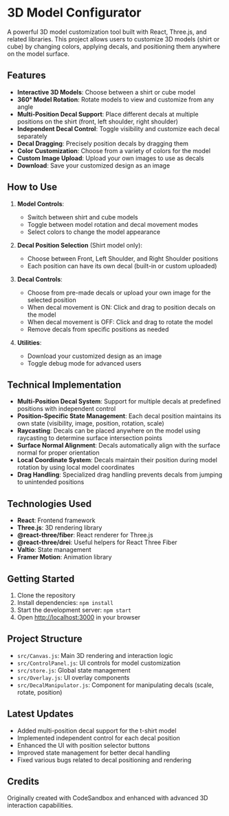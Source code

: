 # 3D Model Configurator

A powerful 3D model customization tool built with React, Three.js, and related libraries. This project allows users to customize 3D models (shirt or cube) by changing colors, applying decals, and positioning them anywhere on the model surface.

## Features

- **Interactive 3D Models**: Choose between a shirt or cube model
- **360° Model Rotation**: Rotate models to view and customize from any angle
- **Multi-Position Decal Support**: Place different decals at multiple positions on the shirt (front, left shoulder, right shoulder)
- **Independent Decal Control**: Toggle visibility and customize each decal separately
- **Decal Dragging**: Precisely position decals by dragging them
- **Color Customization**: Choose from a variety of colors for the model
- **Custom Image Upload**: Upload your own images to use as decals
- **Download**: Save your customized design as an image

## How to Use

1. **Model Controls**:
   - Switch between shirt and cube models
   - Toggle between model rotation and decal movement modes
   - Select colors to change the model appearance

2. **Decal Position Selection** (Shirt model only):
   - Choose between Front, Left Shoulder, and Right Shoulder positions
   - Each position can have its own decal (built-in or custom uploaded)

3. **Decal Controls**:
   - Choose from pre-made decals or upload your own image for the selected position
   - When decal movement is ON: Click and drag to position decals on the model
   - When decal movement is OFF: Click and drag to rotate the model
   - Remove decals from specific positions as needed

4. **Utilities**:
   - Download your customized design as an image
   - Toggle debug mode for advanced users

## Technical Implementation

- **Multi-Position Decal System**: Support for multiple decals at predefined positions with independent control
- **Position-Specific State Management**: Each decal position maintains its own state (visibility, image, position, rotation, scale)
- **Raycasting**: Decals can be placed anywhere on the model using raycasting to determine surface intersection points
- **Surface Normal Alignment**: Decals automatically align with the surface normal for proper orientation
- **Local Coordinate System**: Decals maintain their position during model rotation by using local model coordinates
- **Drag Handling**: Specialized drag handling prevents decals from jumping to unintended positions

## Technologies Used

- **React**: Frontend framework
- **Three.js**: 3D rendering library
- **@react-three/fiber**: React renderer for Three.js
- **@react-three/drei**: Useful helpers for React Three Fiber
- **Valtio**: State management
- **Framer Motion**: Animation library

## Getting Started

1. Clone the repository
2. Install dependencies: `npm install`
3. Start the development server: `npm start`
4. Open [http://localhost:3000](http://localhost:3000) in your browser

## Project Structure

- `src/Canvas.js`: Main 3D rendering and interaction logic
- `src/ControlPanel.js`: UI controls for model customization
- `src/store.js`: Global state management
- `src/Overlay.js`: UI overlay components
- `src/DecalManipulator.js`: Component for manipulating decals (scale, rotate, position)

## Latest Updates

- Added multi-position decal support for the t-shirt model
- Implemented independent control for each decal position
- Enhanced the UI with position selector buttons
- Improved state management for better decal handling
- Fixed various bugs related to decal positioning and rendering

## Credits

Originally created with CodeSandbox and enhanced with advanced 3D interaction capabilities.
